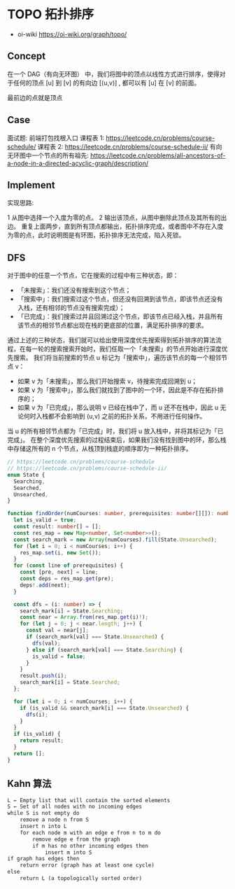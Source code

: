 # TOPO 拓扑排序

- oi-wiki https://oi-wiki.org/graph/topo/

## Concept

在一个 DAG（有向无环图） 中，我们将图中的顶点以线性方式进行排序，使得对于任何的顶点 [u] 到 [v] 的有向边 [(u,v)] , 都可以有 [u] 在 [v] 的前面。

最前边的点就是顶点

## Case

面试题: 前端打包找根入口
课程表 1: https://leetcode.cn/problems/course-schedule/
课程表 2: https://leetcode.cn/problems/course-schedule-ii/
有向无环图中一个节点的所有祖先: https://leetcode.cn/problems/all-ancestors-of-a-node-in-a-directed-acyclic-graph/description/

## Implement

实现思路:

1 从图中选择一个入度为零的点。
2 输出该顶点，从图中删除此顶点及其所有的出边。
重复上面两步，直到所有顶点都输出，拓扑排序完成，或者图中不存在入度为零的点，此时说明图是有环图，拓扑排序无法完成，陷入死锁。

## DFS

对于图中的任意一个节点，它在搜索的过程中有三种状态，即：

- 「未搜索」：我们还没有搜索到这个节点；
- 「搜索中」：我们搜索过这个节点，但还没有回溯到该节点，即该节点还没有入栈，还有相邻的节点没有搜索完成）；
- 「已完成」：我们搜索过并且回溯过这个节点，即该节点已经入栈，并且所有该节点的相邻节点都出现在栈的更底部的位置，满足拓扑排序的要求。

通过上述的三种状态，我们就可以给出使用深度优先搜索得到拓扑排序的算法流程，在每一轮的搜索搜索开始时，我们任取一个「未搜索」的节点开始进行深度优先搜索。
我们将当前搜索的节点 u 标记为「搜索中」，遍历该节点的每一个相邻节点 v：

- 如果 v 为「未搜索」，那么我们开始搜索 v，待搜索完成回溯到 u；
- 如果 v 为「搜索中」，那么我们就找到了图中的一个环，因此是不存在拓扑排序的；
- 如果 v 为「已完成」，那么说明 v 已经在栈中了，而 u 还不在栈中，因此 u 无论何时入栈都不会影响到 (u,v) 之前的拓扑关系，不用进行任何操作。

当 u 的所有相邻节点都为「已完成」时，我们将 u 放入栈中，并将其标记为「已完成」。
在整个深度优先搜索的过程结束后，如果我们没有找到图中的环，那么栈中存储这所有的 n 个节点，从栈顶到栈底的顺序即为一种拓扑排序。

```ts
// https://leetcode.cn/problems/course-schedule
// https://leetcode.cn/problems/course-schedule-ii/
enum State {
  Searching,
  Searched,
  Unsearched,
}

function findOrder(numCourses: number, prerequisites: number[][]): number[] {
  let is_valid = true;
  const result: number[] = [];
  const res_map = new Map<number, Set<number>>();
  const search_mark = new Array(numCourses).fill(State.Unsearched);
  for (let i = 0; i < numCourses; i++) {
    res_map.set(i, new Set());
  }
  for (const line of prerequisites) {
    const [pre, next] = line;
    const deps = res_map.get(pre);
    deps!.add(next);
  }

  const dfs = (i: number) => {
    search_mark[i] = State.Searching;
    const near = Array.from(res_map.get(i)!);
    for (let j = 0; j < near.length; j++) {
      const val = near[j];
      if (search_mark[val] === State.Unsearched) {
        dfs(val);
      } else if (search_mark[val] === State.Searching) {
        is_valid = false;
      }
    }
    result.push(i);
    search_mark[i] = State.Searched;
  };

  for (let i = 0; i < numCourses; i++) {
    if (is_valid && search_mark[i] === State.Unsearched) {
      dfs(i);
    }
  }
  if (is_valid) {
    return result;
  }
  return [];
}
```

## Kahn 算法

```txt
L ← Empty list that will contain the sorted elements
S ← Set of all nodes with no incoming edges
while S is not empty do
    remove a node n from S
    insert n into L
    for each node m with an edge e from n to m do
        remove edge e from the graph
        if m has no other incoming edges then
            insert m into S
if graph has edges then
    return error (graph has at least one cycle)
else
    return L (a topologically sorted order)
```

